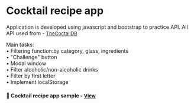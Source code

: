 
# Cocktail recipe app

Application is developed using javascript and bootstrap to practice API. All API used from -  <a href="https://www.thecocktaildb.com/api.php" style="font-size:small;">TheCoctailDB</a>

Main tasks:
<br>• Filtering function:by category, glass, ingredients
<br>• "Challenge" button
<br>• Modal window
<br>• Filter alcoholic/non-alcoholic drinks
<br>• Filter by first letter
<br>• Implement localStorage

<h4>🔹 Cocktail recipe app sample - <a href="https://simonakom.github.io/coctails-api/coctails.html" style="font-size:small;">View</a><h4>




